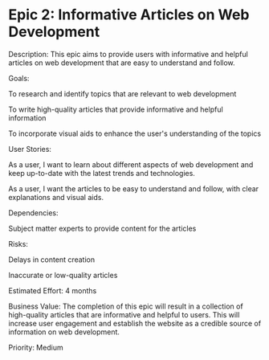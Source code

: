 # Epic 2: Informative Articles on Web Development

Description: This epic aims to provide users with informative and helpful articles on web development that are easy to understand and follow.

Goals:

To research and identify topics that are relevant to web development

To write high-quality articles that provide informative and helpful information

To incorporate visual aids to enhance the user's understanding of the topics

User Stories:

As a user, I want to learn about different aspects of web development and keep up-to-date with the latest trends and technologies.

As a user, I want the articles to be easy to understand and follow, with clear explanations and visual aids.

Dependencies:

Subject matter experts to provide content for the articles

Risks:

Delays in content creation

Inaccurate or low-quality articles

Estimated Effort: 4 months

Business Value: The completion of this epic will result in a collection of high-quality articles that are informative and helpful to users. This will increase user engagement and establish the website as a credible source of information on web development.

Priority: Medium

